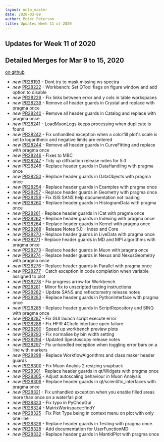 ```yaml
---
layout: onto_master
date: 2020-03-09
author: Peter Peterson
title: Updates Week 11 of 2020
---
```

Updates for Week 11 of 2020
---------------------------

Detailed Merges for Mar 9 to 15, 2020
-------------------------------------
[on github](https://github.com/mantidproject/mantid/pulls?q=is%3Apr+merged%3A2020-03-10..2020-03-15)

* *new* [PR28193](https://github.com/mantidproject/mantid/pull/28193) - Dont try to mask missing ws spectra
* *new* [PR28222](https://github.com/mantidproject/mantid/pull/28222) - Workbench: Set QTool flags on figure window and add option to disable
* *new* [PR28229](https://github.com/mantidproject/mantid/pull/28229) - Fix links between error and y cols in table workspaces
* *new* [PR28239](https://github.com/mantidproject/mantid/pull/28239) - Remove all header guards in Crystal and replace with pragma once
* *new* [PR28240](https://github.com/mantidproject/mantid/pull/28240) - Remove all header guards in Catalog and replace with pragma once
* *new* [PR28241](https://github.com/mantidproject/mantid/pull/28241) - LoadMuonLogs keeps processing when duplicate is found
* *new* [PR28242](https://github.com/mantidproject/mantid/pull/28242) - Fix unhandled exception when a colorfill plot's scale is set to logarithmic and negative limits are entered
* *new* [PR28244](https://github.com/mantidproject/mantid/pull/28244) - Remove all header guards in CurveFitting and replace with pragma once
* *new* [PR28246](https://github.com/mantidproject/mantid/pull/28246) - Fixes to MBC
* *new* [PR28247](https://github.com/mantidproject/mantid/pull/28247) - Tidy up diffraction release notes for 5.0
* *new* [PR28248](https://github.com/mantidproject/mantid/pull/28248) - Replace header guards in DataHandling with pragma once
* *new* [PR28250](https://github.com/mantidproject/mantid/pull/28250) - Replace header guards in DataObjects with pragma once
* *new* [PR28254](https://github.com/mantidproject/mantid/pull/28254) - Replace header guards in Examples with pragma once
* *new* [PR28257](https://github.com/mantidproject/mantid/pull/28257) - Replace header guards in Geometry with pragma once
* *new* [PR28258](https://github.com/mantidproject/mantid/pull/28258) - Fix ISIS SANS help documentation not loading
* *new* [PR28260](https://github.com/mantidproject/mantid/pull/28260) - Replace header guards in HistogramData with pragma once
* *new* [PR28261](https://github.com/mantidproject/mantid/pull/28261) - Replace header guards in ICat with pragma once
* *new* [PR28262](https://github.com/mantidproject/mantid/pull/28262) - Replace header guards in Indexing with pragma once
* *new* [PR28264](https://github.com/mantidproject/mantid/pull/28264) - Replace header guards in Kernel with pragma once
* *new* [PR28268](https://github.com/mantidproject/mantid/pull/28268) - Release Notes 5.0 - Index and Core
* *new* [PR28270](https://github.com/mantidproject/mantid/pull/28270) - Replace header guards in LiveData with pragma once
* *new* [PR28271](https://github.com/mantidproject/mantid/pull/28271) - Replace header guards in MD and MPI algorithms with pragma once
* *new* [PR28273](https://github.com/mantidproject/mantid/pull/28273) - Replace header guards in Muon with pragma once
* *new* [PR28274](https://github.com/mantidproject/mantid/pull/28274) - Replace header guards in Nexus and NexusGeometry with pragma once
* *new* [PR28276](https://github.com/mantidproject/mantid/pull/28276) - Replace header guards in Parallel with pragma once
* *new* [PR28277](https://github.com/mantidproject/mantid/pull/28277) - Catch exception in code completion when variable assigned to plot
* *new* [PR28278](https://github.com/mantidproject/mantid/pull/28278) - Fix progress arrow for Workbench
* *new* [PR28281](https://github.com/mantidproject/mantid/pull/28281) - Minor fix to unscripted testing instructions
* *new* [PR28282](https://github.com/mantidproject/mantid/pull/28282) - Update SANS and reflectometry release notes
* *new* [PR28283](https://github.com/mantidproject/mantid/pull/28283) - Replace header guards in PythonInterface with pragma once
* *new* [PR28285](https://github.com/mantidproject/mantid/pull/28285) - Replace header guards in ScriptRepository and SINQ with pragma once
* *new* [PR28287](https://github.com/mantidproject/mantid/pull/28287) - Fix GUI launch script execute error
* *new* [PR28288](https://github.com/mantidproject/mantid/pull/28288) - Fix HFIR 4Circle interface open failure
* *new* [PR28290](https://github.com/mantidproject/mantid/pull/28290) - Speed up workbench preview plots
* *new* [PR28293](https://github.com/mantidproject/mantid/pull/28293) - Fix normalise by bin width setting
* *new* [PR28294](https://github.com/mantidproject/mantid/pull/28294) - Updated Spectoscopy release notes
* *new* [PR28297](https://github.com/mantidproject/mantid/pull/28297) - Fix unhandled exception when toggling error bars on a line with markers
* *new* [PR28298](https://github.com/mantidproject/mantid/pull/28298) - Replace WorkflowAlgorithms and class maker header guards
* *new* [PR28300](https://github.com/mantidproject/mantid/pull/28300) - Fix Muon Analyis 2 resizing snapback
* *new* [PR28301](https://github.com/mantidproject/mantid/pull/28301) - Replace header guards in qt/Widgets with pragma once
* *new* [PR28305](https://github.com/mantidproject/mantid/pull/28305) - Adjust autoscaling behaviour in Muon Analysis
* *new* [PR28309](https://github.com/mantidproject/mantid/pull/28309) - Replace header guards in qt/scientific_interfaces with pragma once
* *new* [PR28321](https://github.com/mantidproject/mantid/pull/28321) - Fix unhandled exception when you enable filled areas more than once on a waterfall plot
* *new* [PR28323](https://github.com/mantidproject/mantid/pull/28323) - Fix typo in PyChopGui
* *new* [PR28324](https://github.com/mantidproject/mantid/pull/28324) - MatrixWorkspace::findY
* *new* [PR28325](https://github.com/mantidproject/mantid/pull/28325) - Fix Plot Type being in context menu on plot with only one line
* *new* [PR28326](https://github.com/mantidproject/mantid/pull/28326) - Replace header guards in Testing with pragma once.
* *new* [PR28328](https://github.com/mantidproject/mantid/pull/28328) - Add documentation for UserFunctionMD
* *new* [PR28332](https://github.com/mantidproject/mantid/pull/28332) - Replace header guards in MantidPlot with pragma once
